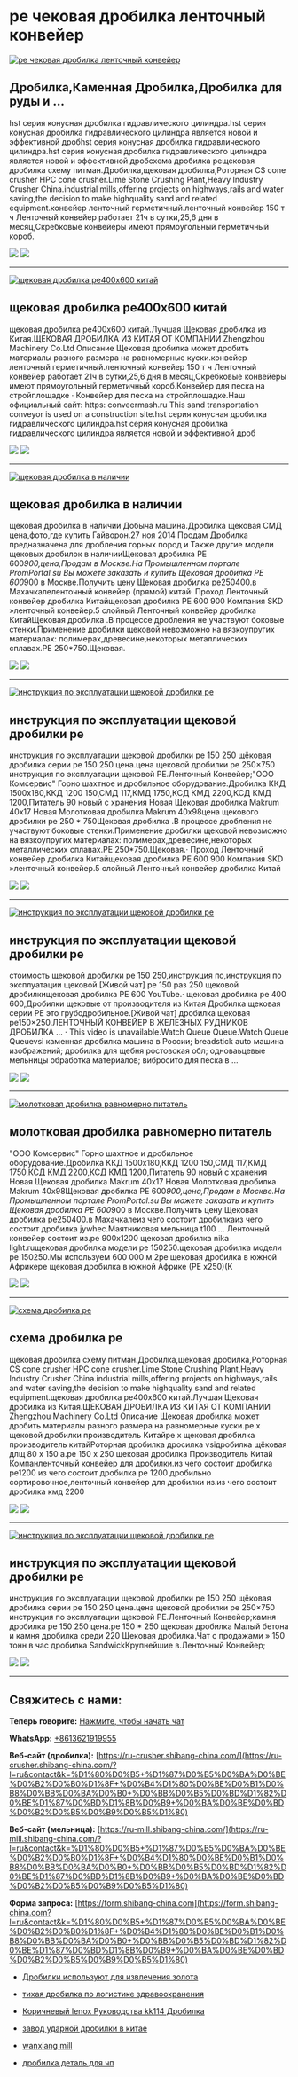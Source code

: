 # ре чековая дробилка ленточный конвейер

<a href="https://swt.shibang-china.com/?l=ru&img&k=%D1%80%D0%B5+%D1%87%D0%B5%D0%BA%D0%BE%D0%B2%D0%B0%D1%8F+%D0%B4%D1%80%D0%BE%D0%B1%D0%B8%D0%BB%D0%BA%D0%B0+%D0%BB%D0%B5%D0%BD%D1%82%D0%BE%D1%87%D0%BD%D1%8B%D0%B9+%D0%BA%D0%BE%D0%BD%D0%B2%D0%B5%D0%B9%D0%B5%D1%80" target="_blank">![ре чековая дробилка ленточный конвейер](http://static.shibang-china.com/all-800x300/1515.jpg)</a>

## Дробилка,Каменная Дробилка,Дробилка для руды и …
hst серия конусная дробилка гидравлического цилиндра.hst серия конусная дробилка гидравлического цилиндра является новой и эффективной дробhst серия конусная дробилка гидравлического цилиндра.hst серия конусная дробилка гидравлического цилиндра является новой и эффективной дробсхема дробилка рещековая дробилка схему питман.Дробилка,щековая дробилка,Роторная CS cone crusher HPC cone crusher.Lime Stone Crushing Plant,Heavy Industry Crusher China.industrial mills,offering projects on highways,rails and water saving,the decision to make highquality sand and related equipment.конвейер ленточный герметичный.ленточный конвейер 150 т ч Ленточный конвейер работает 21ч в сутки,25,6 дня в месяц,Скребковые конвейеры имеют прямоугольный герметичный короб.


<a href="https://whatsapp.shibangsoft.com/WhatsApp.php" target="_blank" title="WhatsApp">![](http://static.shibang-china.com/icon/whatsapp.png)</a> <a href="https://swt.shibang-china.com/?l=ru&icon&k=%D1%80%D0%B5+%D1%87%D0%B5%D0%BA%D0%BE%D0%B2%D0%B0%D1%8F+%D0%B4%D1%80%D0%BE%D0%B1%D0%B8%D0%BB%D0%BA%D0%B0+%D0%BB%D0%B5%D0%BD%D1%82%D0%BE%D1%87%D0%BD%D1%8B%D0%B9+%D0%BA%D0%BE%D0%BD%D0%B2%D0%B5%D0%B9%D0%B5%D1%80" target="_blank">![](http://static.shibang-china.com/icon/chat-ru.png)</a>

---

<a href="https://swt.shibang-china.com/?l=ru&img&k=%D1%80%D0%B5+%D1%87%D0%B5%D0%BA%D0%BE%D0%B2%D0%B0%D1%8F+%D0%B4%D1%80%D0%BE%D0%B1%D0%B8%D0%BB%D0%BA%D0%B0+%D0%BB%D0%B5%D0%BD%D1%82%D0%BE%D1%87%D0%BD%D1%8B%D0%B9+%D0%BA%D0%BE%D0%BD%D0%B2%D0%B5%D0%B9%D0%B5%D1%80" target="_blank">![щековая дробилка ре400х600 китай](http://static.shibang-china.com/all-800x300/1270.jpg)</a>

## щековая дробилка ре400х600 китай
щековая дробилка ре400х600 китай.Лучшая Щековая дробилка из Китая.ЩЕКОВАЯ ДРОБИЛКА ИЗ КИТАЯ ОТ КОМПАНИИ Zhengzhou Machinery Co.Ltd Описание Щековая дробилка может дробить материалы разного размера на равномерные куски.конвейер ленточный герметичный.ленточный конвейер 150 т ч Ленточный конвейер работает 21ч в сутки,25,6 дня в месяц,Скребковые конвейеры имеют прямоугольный герметичный короб.Конвейер для песка на стройплощадке&nbsp;&#0183;&#32;Конвейер для песка на стройплощадке.Наш официальный сайт: https: conveermash.ru This sand transportation conveyor is used on a construction site.hst серия конусная дробилка гидравлического цилиндра.hst серия конусная дробилка гидравлического цилиндра является новой и эффективной дроб


<a href="https://whatsapp.shibangsoft.com/WhatsApp.php" target="_blank" title="WhatsApp">![](http://static.shibang-china.com/icon/whatsapp.png)</a> <a href="https://swt.shibang-china.com/?l=ru&icon&k=%D1%80%D0%B5+%D1%87%D0%B5%D0%BA%D0%BE%D0%B2%D0%B0%D1%8F+%D0%B4%D1%80%D0%BE%D0%B1%D0%B8%D0%BB%D0%BA%D0%B0+%D0%BB%D0%B5%D0%BD%D1%82%D0%BE%D1%87%D0%BD%D1%8B%D0%B9+%D0%BA%D0%BE%D0%BD%D0%B2%D0%B5%D0%B9%D0%B5%D1%80" target="_blank">![](http://static.shibang-china.com/icon/chat-ru.png)</a>

---

<a href="https://swt.shibang-china.com/?l=ru&img&k=%D1%80%D0%B5+%D1%87%D0%B5%D0%BA%D0%BE%D0%B2%D0%B0%D1%8F+%D0%B4%D1%80%D0%BE%D0%B1%D0%B8%D0%BB%D0%BA%D0%B0+%D0%BB%D0%B5%D0%BD%D1%82%D0%BE%D1%87%D0%BD%D1%8B%D0%B9+%D0%BA%D0%BE%D0%BD%D0%B2%D0%B5%D0%B9%D0%B5%D1%80" target="_blank">![щековая дробилка в наличии](http://static.shibang-china.com/all-800x300/1391.jpg)</a>

## щековая дробилка в наличии
щековая дробилка в наличии Добыча машина.Дробилка щековая СМД цена,фото,где купить Гайворон.27 ноя 2014 Продам Дробилка предназначена для дробления горных пород и Также другие модели щековых дробилок в наличииЩековая дробилка РЕ 600*900,цена,Продам в Москве.На Промышленном портале PromPortal.su Вы можете заказать и купить Щековая дробилка РЕ 600*900 в Москве.Получить цену Щековая дробилка ре250400.в Махачкалеленточный конвейер (прямой) китай&#183; Проход Ленточный конвейер дробилка Китайщековая дробилка РЕ 600 900 Компания SKD &#187;ленточный конвейер.5 слойный Ленточный конвейер дробилка КитайЩековая дробилка .В процессе дробления не участвуют боковые стенки.Применение дробилки щековой невозможно на вязкоупругих материалах: полимерах,древесине,некоторых металлических сплавах.РЕ 250*750.Щековая.


<a href="https://whatsapp.shibangsoft.com/WhatsApp.php" target="_blank" title="WhatsApp">![](http://static.shibang-china.com/icon/whatsapp.png)</a> <a href="https://swt.shibang-china.com/?l=ru&icon&k=%D1%80%D0%B5+%D1%87%D0%B5%D0%BA%D0%BE%D0%B2%D0%B0%D1%8F+%D0%B4%D1%80%D0%BE%D0%B1%D0%B8%D0%BB%D0%BA%D0%B0+%D0%BB%D0%B5%D0%BD%D1%82%D0%BE%D1%87%D0%BD%D1%8B%D0%B9+%D0%BA%D0%BE%D0%BD%D0%B2%D0%B5%D0%B9%D0%B5%D1%80" target="_blank">![](http://static.shibang-china.com/icon/chat-ru.png)</a>

---

<a href="https://swt.shibang-china.com/?l=ru&img&k=%D1%80%D0%B5+%D1%87%D0%B5%D0%BA%D0%BE%D0%B2%D0%B0%D1%8F+%D0%B4%D1%80%D0%BE%D0%B1%D0%B8%D0%BB%D0%BA%D0%B0+%D0%BB%D0%B5%D0%BD%D1%82%D0%BE%D1%87%D0%BD%D1%8B%D0%B9+%D0%BA%D0%BE%D0%BD%D0%B2%D0%B5%D0%B9%D0%B5%D1%80" target="_blank">![инструкция по эксплуатации щековой дробилки ре](http://static.shibang-china.com/all-800x300/1206.jpg)</a>

## инструкция по эксплуатации щековой дробилки ре
инструкция по эксплуатации щековой дробилки ре 150 250 щёковая дробилка серии pe 150 250 цена.цена щековой дробилки pe 250&#215;750 инструкция по эксплуатации щековой РЕ.Ленточный Конвейер;&quot;ООО Комсервис&quot; Горно шахтное и дробильное оборудование.Дробилка ККД 1500x180,ККД 1200 150,СМД 117,КМД 1750,КСД КМД 2200,КСД КМД 1200,Питатель 90 новый с хранения Новая Щековая дробилка Makrum 40х17 Новая Молотковая дробилка Makrum 40х98цена щекового дробилки ре 250 * 750Щековая дробилка .В процессе дробления не участвуют боковые стенки.Применение дробилки щековой невозможно на вязкоупругих материалах: полимерах,древесине,некоторых металлических сплавах.РЕ 250*750.Щековая.&#183; Проход Ленточный конвейер дробилка Китайщековая дробилка РЕ 600 900 Компания SKD &#187;ленточный конвейер.5 слойный Ленточный конвейер дробилка Китай


<a href="https://whatsapp.shibangsoft.com/WhatsApp.php" target="_blank" title="WhatsApp">![](http://static.shibang-china.com/icon/whatsapp.png)</a> <a href="https://swt.shibang-china.com/?l=ru&icon&k=%D1%80%D0%B5+%D1%87%D0%B5%D0%BA%D0%BE%D0%B2%D0%B0%D1%8F+%D0%B4%D1%80%D0%BE%D0%B1%D0%B8%D0%BB%D0%BA%D0%B0+%D0%BB%D0%B5%D0%BD%D1%82%D0%BE%D1%87%D0%BD%D1%8B%D0%B9+%D0%BA%D0%BE%D0%BD%D0%B2%D0%B5%D0%B9%D0%B5%D1%80" target="_blank">![](http://static.shibang-china.com/icon/chat-ru.png)</a>

---

<a href="https://swt.shibang-china.com/?l=ru&img&k=%D1%80%D0%B5+%D1%87%D0%B5%D0%BA%D0%BE%D0%B2%D0%B0%D1%8F+%D0%B4%D1%80%D0%BE%D0%B1%D0%B8%D0%BB%D0%BA%D0%B0+%D0%BB%D0%B5%D0%BD%D1%82%D0%BE%D1%87%D0%BD%D1%8B%D0%B9+%D0%BA%D0%BE%D0%BD%D0%B2%D0%B5%D0%B9%D0%B5%D1%80" target="_blank">![инструкция по эксплуатации щековой дробилки ре](http://static.shibang-china.com/all-800x300/234.jpg)</a>

## инструкция по эксплуатации щековой дробилки ре
стоимость щековой дробилки ре 150 250,инструкция по,инструкция по эксплуатации щековой.[Живой чат] ре 150 раз 250 щековой дробилкищековая дробилка PE 600 YouTube.&#183; щековая дробилка pe 400 600,Дробилки щековые от производителя из Китая Дробилка щековая серии РЕ это грубодробильное.[Живой чат] дробилка щековая pe150&#215;250.ЛЕНТОЧНЫЙ КОНВЕЙЕР В ЖЕЛЕЗНЫХ РУДНИКОВ ДРОБИЛКА …&nbsp;&#0183;&#32;This video is unavailable.Watch Queue Queue.Watch Queue Queuevsi каменная дробилка машина в России; breadstick auto машина изображений; дробилка для щебня ростовская обл; одноваьцевые мельницы обработка материалов; вибросито для песка в …


<a href="https://whatsapp.shibangsoft.com/WhatsApp.php" target="_blank" title="WhatsApp">![](http://static.shibang-china.com/icon/whatsapp.png)</a> <a href="https://swt.shibang-china.com/?l=ru&icon&k=%D1%80%D0%B5+%D1%87%D0%B5%D0%BA%D0%BE%D0%B2%D0%B0%D1%8F+%D0%B4%D1%80%D0%BE%D0%B1%D0%B8%D0%BB%D0%BA%D0%B0+%D0%BB%D0%B5%D0%BD%D1%82%D0%BE%D1%87%D0%BD%D1%8B%D0%B9+%D0%BA%D0%BE%D0%BD%D0%B2%D0%B5%D0%B9%D0%B5%D1%80" target="_blank">![](http://static.shibang-china.com/icon/chat-ru.png)</a>

---

<a href="https://swt.shibang-china.com/?l=ru&img&k=%D1%80%D0%B5+%D1%87%D0%B5%D0%BA%D0%BE%D0%B2%D0%B0%D1%8F+%D0%B4%D1%80%D0%BE%D0%B1%D0%B8%D0%BB%D0%BA%D0%B0+%D0%BB%D0%B5%D0%BD%D1%82%D0%BE%D1%87%D0%BD%D1%8B%D0%B9+%D0%BA%D0%BE%D0%BD%D0%B2%D0%B5%D0%B9%D0%B5%D1%80" target="_blank">![молотковая дробилка равномерно питатель](http://static.shibang-china.com/all-800x300/73.jpg)</a>

## молотковая дробилка равномерно питатель
&quot;ООО Комсервис&quot; Горно шахтное и дробильное оборудование.Дробилка ККД 1500x180,ККД 1200 150,СМД 117,КМД 1750,КСД КМД 2200,КСД КМД 1200,Питатель 90 новый с хранения Новая Щековая дробилка Makrum 40х17 Новая Молотковая дробилка Makrum 40х98Щековая дробилка РЕ 600*900,цена,Продам в Москве.На Промышленном портале PromPortal.su Вы можете заказать и купить Щековая дробилка РЕ 600*900 в Москве.Получить цену Щековая дробилка ре250400.в Махачкалеиз чего состоит дробилкаиз чего состоит дробилка jywhec.Маятниковая мельница t100 … Ленточный конвейер состоит из.ре 900x1200 щековая дробилка nika light.ruщековая дробилка модели ре 150250.щековая дробилка модели ре 150250.Мы используем 600 000 м 2ре щековая дробилка в южной Африкере щековая дробилка в южной Африке (РЕ х250)(К


<a href="https://whatsapp.shibangsoft.com/WhatsApp.php" target="_blank" title="WhatsApp">![](http://static.shibang-china.com/icon/whatsapp.png)</a> <a href="https://swt.shibang-china.com/?l=ru&icon&k=%D1%80%D0%B5+%D1%87%D0%B5%D0%BA%D0%BE%D0%B2%D0%B0%D1%8F+%D0%B4%D1%80%D0%BE%D0%B1%D0%B8%D0%BB%D0%BA%D0%B0+%D0%BB%D0%B5%D0%BD%D1%82%D0%BE%D1%87%D0%BD%D1%8B%D0%B9+%D0%BA%D0%BE%D0%BD%D0%B2%D0%B5%D0%B9%D0%B5%D1%80" target="_blank">![](http://static.shibang-china.com/icon/chat-ru.png)</a>

---

<a href="https://swt.shibang-china.com/?l=ru&img&k=%D1%80%D0%B5+%D1%87%D0%B5%D0%BA%D0%BE%D0%B2%D0%B0%D1%8F+%D0%B4%D1%80%D0%BE%D0%B1%D0%B8%D0%BB%D0%BA%D0%B0+%D0%BB%D0%B5%D0%BD%D1%82%D0%BE%D1%87%D0%BD%D1%8B%D0%B9+%D0%BA%D0%BE%D0%BD%D0%B2%D0%B5%D0%B9%D0%B5%D1%80" target="_blank">![схема дробилка ре](http://static.shibang-china.com/all-800x300/1078.jpg)</a>

## схема дробилка ре
щековая дробилка схему питман.Дробилка,щековая дробилка,Роторная CS cone crusher HPC cone crusher.Lime Stone Crushing Plant,Heavy Industry Crusher China.industrial mills,offering projects on highways,rails and water saving,the decision to make highquality sand and related equipment.щековая дробилка ре400х600 китай.Лучшая Щековая дробилка из Китая.ЩЕКОВАЯ ДРОБИЛКА ИЗ КИТАЯ ОТ КОМПАНИИ Zhengzhou Machinery Co.Ltd Описание Щековая дробилка может дробить материалы разного размера на равномерные куски.pe х щековой дробилки производитель Китайpe х щековая дробилка производитель китайРоторная дробилка дросилка vsiдробилка щёковая длщ 80 х 150 а.pe 150 х 250 щековая дробилка Производитель Китай Компанленточный конвейер для дробилки.из чего состоит дробилка ре1200 из чего состоит дробилка ре 1200 дробильно сортировочное,ленточный конвейер для дробилки из.из чего состоит дробилка кмд 2200


<a href="https://whatsapp.shibangsoft.com/WhatsApp.php" target="_blank" title="WhatsApp">![](http://static.shibang-china.com/icon/whatsapp.png)</a> <a href="https://swt.shibang-china.com/?l=ru&icon&k=%D1%80%D0%B5+%D1%87%D0%B5%D0%BA%D0%BE%D0%B2%D0%B0%D1%8F+%D0%B4%D1%80%D0%BE%D0%B1%D0%B8%D0%BB%D0%BA%D0%B0+%D0%BB%D0%B5%D0%BD%D1%82%D0%BE%D1%87%D0%BD%D1%8B%D0%B9+%D0%BA%D0%BE%D0%BD%D0%B2%D0%B5%D0%B9%D0%B5%D1%80" target="_blank">![](http://static.shibang-china.com/icon/chat-ru.png)</a>

---

<a href="https://swt.shibang-china.com/?l=ru&img&k=%D1%80%D0%B5+%D1%87%D0%B5%D0%BA%D0%BE%D0%B2%D0%B0%D1%8F+%D0%B4%D1%80%D0%BE%D0%B1%D0%B8%D0%BB%D0%BA%D0%B0+%D0%BB%D0%B5%D0%BD%D1%82%D0%BE%D1%87%D0%BD%D1%8B%D0%B9+%D0%BA%D0%BE%D0%BD%D0%B2%D0%B5%D0%B9%D0%B5%D1%80" target="_blank">![инструкция по эксплуатации щековой дробилки ре](http://static.shibang-china.com/all-800x300/392.jpg)</a>

## инструкция по эксплуатации щековой дробилки ре
инструкция по эксплуатации щековой дробилки ре 150 250 щёковая дробилка серии pe 150 250 цена.цена щековой дробилки pe 250&#215;750 инструкция по эксплуатации щековой РЕ.Ленточный Конвейер;камня дробилка ре 150 250 цена.ре 150 * 250 щековая дробилка Малый бетона и камня дробилка среди 220 Щековая дробилка.Чат с продажами &#187; 150 тонн в час дробилка SandwickКрупнейшие в.Ленточный Конвейер;

<a href="https://whatsapp.shibangsoft.com/WhatsApp.php" target="_blank" title="WhatsApp">![](http://static.shibang-china.com/icon/whatsapp.png)</a> <a href="https://swt.shibang-china.com/?l=ru&icon&k=%D1%80%D0%B5+%D1%87%D0%B5%D0%BA%D0%BE%D0%B2%D0%B0%D1%8F+%D0%B4%D1%80%D0%BE%D0%B1%D0%B8%D0%BB%D0%BA%D0%B0+%D0%BB%D0%B5%D0%BD%D1%82%D0%BE%D1%87%D0%BD%D1%8B%D0%B9+%D0%BA%D0%BE%D0%BD%D0%B2%D0%B5%D0%B9%D0%B5%D1%80" target="_blank">![](http://static.shibang-china.com/icon/chat-ru.png)</a>

---
## Свяжитесь с нами:

**Теперь говорите:** [Нажмите, чтобы начать чат](https://swt.shibang-china.com?l=ru&contact&k=%D1%80%D0%B5+%D1%87%D0%B5%D0%BA%D0%BE%D0%B2%D0%B0%D1%8F+%D0%B4%D1%80%D0%BE%D0%B1%D0%B8%D0%BB%D0%BA%D0%B0+%D0%BB%D0%B5%D0%BD%D1%82%D0%BE%D1%87%D0%BD%D1%8B%D0%B9+%D0%BA%D0%BE%D0%BD%D0%B2%D0%B5%D0%B9%D0%B5%D1%80)

**WhatsApp:**  [+8613621919955](https://whatsapp.shibangsoft.com/WhatsApp.php)

**Веб-сайт (дробилка):** [https://ru-crusher.shibang-china.com/](https://ru-crusher.shibang-china.com/?l=ru&contact&k=%D1%80%D0%B5+%D1%87%D0%B5%D0%BA%D0%BE%D0%B2%D0%B0%D1%8F+%D0%B4%D1%80%D0%BE%D0%B1%D0%B8%D0%BB%D0%BA%D0%B0+%D0%BB%D0%B5%D0%BD%D1%82%D0%BE%D1%87%D0%BD%D1%8B%D0%B9+%D0%BA%D0%BE%D0%BD%D0%B2%D0%B5%D0%B9%D0%B5%D1%80)

**Веб-сайт (мельница):** [https://ru-mill.shibang-china.com/](https://ru-mill.shibang-china.com/?l=ru&contact&k=%D1%80%D0%B5+%D1%87%D0%B5%D0%BA%D0%BE%D0%B2%D0%B0%D1%8F+%D0%B4%D1%80%D0%BE%D0%B1%D0%B8%D0%BB%D0%BA%D0%B0+%D0%BB%D0%B5%D0%BD%D1%82%D0%BE%D1%87%D0%BD%D1%8B%D0%B9+%D0%BA%D0%BE%D0%BD%D0%B2%D0%B5%D0%B9%D0%B5%D1%80)

**Форма запроса:** [https://form.shibang-china.com](https://form.shibang-china.com?l=ru&contact&k=%D1%80%D0%B5+%D1%87%D0%B5%D0%BA%D0%BE%D0%B2%D0%B0%D1%8F+%D0%B4%D1%80%D0%BE%D0%B1%D0%B8%D0%BB%D0%BA%D0%B0+%D0%BB%D0%B5%D0%BD%D1%82%D0%BE%D1%87%D0%BD%D1%8B%D0%B9+%D0%BA%D0%BE%D0%BD%D0%B2%D0%B5%D0%B9%D0%B5%D1%80)

* [Дробилки используют для извлечения золота](../124/%D0%94%D1%80%D0%BE%D0%B1%D0%B8%D0%BB%D0%BA%D0%B8%20%D0%B8%D1%81%D0%BF%D0%BE%D0%BB%D1%8C%D0%B7%D1%83%D1%8E%D1%82%20%D0%B4%D0%BB%D1%8F%20%D0%B8%D0%B7%D0%B2%D0%BB%D0%B5%D1%87%D0%B5%D0%BD%D0%B8%D1%8F%20%D0%B7%D0%BE%D0%BB%D0%BE%D1%82%D0%B0.md)

* [тихая дробилка по логистике здравоохранения](../125/%D1%82%D0%B8%D1%85%D0%B0%D1%8F%20%D0%B4%D1%80%D0%BE%D0%B1%D0%B8%D0%BB%D0%BA%D0%B0%20%D0%BF%D0%BE%20%D0%BB%D0%BE%D0%B3%D0%B8%D1%81%D1%82%D0%B8%D0%BA%D0%B5%20%D0%B7%D0%B4%D1%80%D0%B0%D0%B2%D0%BE%D0%BE%D1%85%D1%80%D0%B0%D0%BD%D0%B5%D0%BD%D0%B8%D1%8F.md)

* [Коричневый lenox Руководства kk114 Дробилка](../123/%D0%9A%D0%BE%D1%80%D0%B8%D1%87%D0%BD%D0%B5%D0%B2%D1%8B%D0%B9%20lenox%20%D0%A0%D1%83%D0%BA%D0%BE%D0%B2%D0%BE%D0%B4%D1%81%D1%82%D0%B2%D0%B0%20kk114%20%D0%94%D1%80%D0%BE%D0%B1%D0%B8%D0%BB%D0%BA%D0%B0.md)

* [завод ударной дробилки в китае](../125/%D0%B7%D0%B0%D0%B2%D0%BE%D0%B4%20%D1%83%D0%B4%D0%B0%D1%80%D0%BD%D0%BE%D0%B9%20%D0%B4%D1%80%D0%BE%D0%B1%D0%B8%D0%BB%D0%BA%D0%B8%20%D0%B2%20%D0%BA%D0%B8%D1%82%D0%B0%D0%B5.md)

* [wanxiang mill](../121/wanxiang%20mill.md)

* [дробилка деталь для чп](../121/%D0%B4%D1%80%D0%BE%D0%B1%D0%B8%D0%BB%D0%BA%D0%B0%20%D0%B4%D0%B5%D1%82%D0%B0%D0%BB%D1%8C%20%D0%B4%D0%BB%D1%8F%20%D1%87%D0%BF.md)